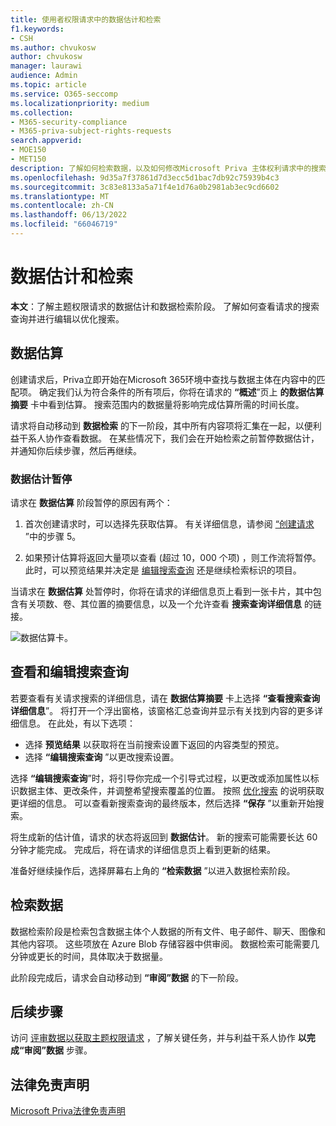 ```yaml
---
title: 使用者权限请求中的数据估计和检索
f1.keywords:
- CSH
ms.author: chvukosw
author: chvukosw
manager: laurawi
audience: Admin
ms.topic: article
ms.service: O365-seccomp
ms.localizationpriority: medium
ms.collection:
- M365-security-compliance
- M365-priva-subject-rights-requests
search.appverid:
- MOE150
- MET150
description: 了解如何检索数据，以及如何修改Microsoft Priva 主体权利请求中的搜索设置。
ms.openlocfilehash: 9d35a7f37861d7d3ecc5d1bac7db92c75939b4c3
ms.sourcegitcommit: 3c83e8133a5a71f4e1d76a0b2981ab3ec9cd6602
ms.translationtype: MT
ms.contentlocale: zh-CN
ms.lasthandoff: 06/13/2022
ms.locfileid: "66046719"
---
```

# <a name="data-estimate-and-retrieval"></a>数据估计和检索

**本文**：了解主题权限请求的数据估计和数据检索阶段。 了解如何查看请求的搜索查询并进行编辑以优化搜索。

## <a name="data-estimate"></a>数据估算
创建请求后，Priva立即开始在Microsoft 365环境中查找与数据主体在内容中的匹配项。 确定我们认为符合条件的所有项后，你将在请求的 **“概述**”页上 **的数据估算摘要** 卡中看到估算。 搜索范围内的数据量将影响完成估算所需的时间长度。

请求将自动移动到 **数据检索** 的下一阶段，其中所有内容项将汇集在一起，以便利益干系人协作查看数据。 在某些情况下，我们会在开始检索之前暂停数据估计，并通知你后续步骤，然后再继续。

### <a name="pause-in-data-estimate"></a>数据估计暂停

请求在 **数据估算** 阶段暂停的原因有两个：

1. 首次创建请求时，可以选择先获取估算。 有关详细信息，请参阅 [“创建请求](subject-rights-requests-create.md#create-a-request) ”中的步骤 5。

2. 如果预计估算将返回大量项以查看 (超过 10，000 个项) ，则工作流将暂停。 此时，可以预览结果并决定是 [编辑搜索查询](subject-rights-requests-create.md#refining-your-search) 还是继续检索标识的项目。

当请求在 **数据估算** 处暂停时，你将在请求的详细信息页上看到一张卡片，其中包含有关项数、卷、其位置的摘要信息，以及一个允许查看 **搜索查询详细信息** 的链接。

![数据估算卡。](../media/priva-srr-data-estimate.png)

## <a name="view-and-edit-search-queries"></a>查看和编辑搜索查询

若要查看有关请求搜索的详细信息，请在 **数据估算摘要** 卡上选择 **“查看搜索查询详细信息**”。 将打开一个浮出窗格，该窗格汇总查询并显示有关找到内容的更多详细信息。 在此处，有以下选项：

- 选择 **预览结果** 以获取将在当前搜索设置下返回的内容类型的预览。
- 选择 **“编辑搜索查询** ”以更改搜索设置。

选择 **“编辑搜索查询**”时，将引导你完成一个引导式过程，以更改或添加属性以标识数据主体、更改条件，并调整希望搜索覆盖的位置。 按照 [优化搜索](subject-rights-requests-create.md#refining-your-search) 的说明获取更详细的信息。 可以查看新搜索查询的最终版本，然后选择 **“保存** ”以重新开始搜索。

将生成新的估计值，请求的状态将返回到 **数据估计**。 新的搜索可能需要长达 60 分钟才能完成。 完成后，将在请求的详细信息页上看到更新的结果。

准备好继续操作后，选择屏幕右上角的 **“检索数据** ”以进入数据检索阶段。

## <a name="retrieve-data"></a>检索数据

数据检索阶段是检索包含数据主体个人数据的所有文件、电子邮件、聊天、图像和其他内容项。 这些项放在 Azure Blob 存储容器中供审阅。 数据检索可能需要几分钟或更长的时间，具体取决于数据量。

此阶段完成后，请求会自动移动到 **“审阅”数据** 的下一阶段。

## <a name="next-steps"></a>后续步骤

访问 [评审数据以获取主题权限请求](subject-rights-requests-data-review.md) ，了解关键任务，并与利益干系人协作 **以完成“审阅”数据** 步骤。

## <a name="legal-disclaimer"></a>法律免责声明

[Microsoft Priva法律免责声明](priva-disclaimer.md)